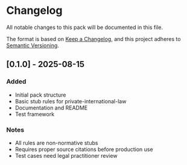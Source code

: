 # Changelog

All notable changes to this pack will be documented in this file.

The format is based on [Keep a Changelog](https://keepachangelog.com/en/1.0.0/),
and this project adheres to [Semantic Versioning](https://semver.org/spec/v2.0.0.html).

## [0.1.0] - 2025-08-15

### Added
- Initial pack structure
- Basic stub rules for private-international-law
- Documentation and README
- Test framework

### Notes
- All rules are non-normative stubs
- Requires proper source citations before production use
- Test cases need legal practitioner review
